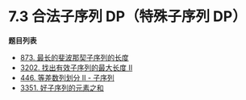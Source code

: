 # 7.3 合法子序列 DP（特殊子序列 DP）

**题目列表**

- [873. 最长的斐波那契子序列的长度](https://leetcode.cn/problems/length-of-longest-fibonacci-subsequence/description/)
- [3202. 找出有效子序列的最大长度 II](https://leetcode.cn/problems/find-the-maximum-length-of-valid-subsequence-ii/description/)
- [446. 等差数列划分 II - 子序列](https://leetcode.cn/problems/arithmetic-slices-ii-subsequence/description/)
- [3351. 好子序列的元素之和](https://leetcode.cn/problems/sum-of-good-subsequences/description/)

